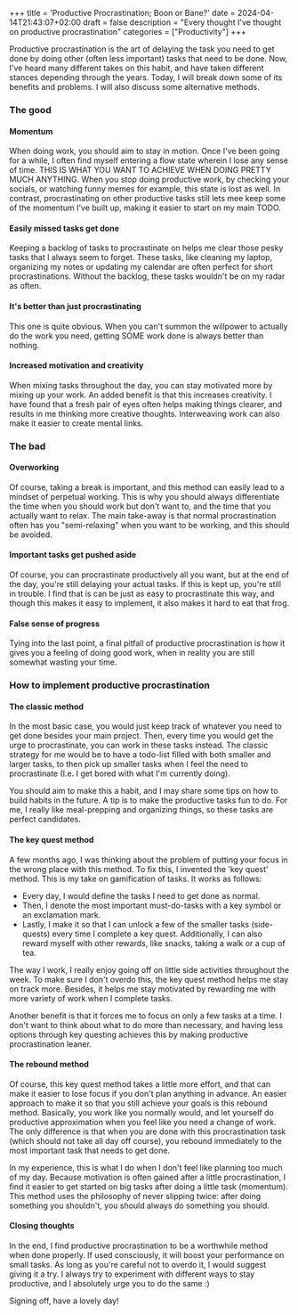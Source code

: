 +++
title = 'Productive Procrastination; Boon or Bane?'
date = 2024-04-14T21:43:07+02:00
draft = false
description = "Every thought I've thought on productive procrastination"
categories = ["Productivity"]
+++

Productive procrastination is the art of delaying the task you need to get done by doing other (often less important) tasks that need to be done. Now, I've heard many different takes on this habit, and have taken different stances depending through the years. Today, I will break down some of its benefits and problems. I will also discuss some alternative methods. 

### The good

#### Momentum
When doing work, you should aim to stay in motion. Once I've been going for a while, I often find myself entering a flow state wherein I lose any sense of time. THIS IS WHAT YOU WANT TO ACHIEVE WHEN DOING PRETTY MUCH ANYTHING. When you stop doing productive work, by checking your socials, or watching funny memes for example, this state is lost as well. In contrast, procrastinating on other productive tasks still lets mee keep some of the momentum I've built up, making it easier to start on my main TODO. 

#### Easily missed tasks get done
Keeping a backlog of tasks to procrastinate on helps me clear those pesky tasks that I always seem to forget. These tasks, like cleaning my laptop, organizing my notes or updating my calendar are often perfect for short procrastinations. Without the backlog, these tasks wouldn't be on my radar as often. 

#### It's better than just procrastinating
This one is quite obvious. When you can't summon the willpower to actually do the work you need, getting SOME work done is always better than nothing. 

#### Increased motivation and creativity
When mixing tasks throughout the day, you can stay motivated more by mixing up your work. An added benefit is that this increases creativity. I have found that a fresh pair of eyes often helps making things clearer, and results in me thinking more creative thoughts. Interweaving work can also make it easier to create mental links. 

### The bad

#### Overworking
Of course, taking a break is important, and this method can easily lead to a mindset of perpetual working. This is why you should always differentiate the time when you should work but don't want to, and the time that you actually want to relax. The main take-away is that normal procrastination often has you "semi-relaxing" when you want to be working, and this should be avoided. 

#### Important tasks get pushed aside
Of course, you can procrastinate productively all you want, but at the end of the day, you're still delaying your actual tasks. If this is kept up, you're still in trouble. I find that is can be just as easy to procrastinate this way, and though this makes it easy to implement, it also makes it hard to eat that frog. 

#### False sense of progress
Tying into the last point, a final pitfall of productive procrastination is how it gives you a feeling of doing good work, when in reality you are still somewhat wasting your time. 

### How to implement productive procrastination


#### The classic method
In the most basic case, you would just keep track of whatever you need to get done besides your main project. Then, every time you would get the urge to procrastinate, you can work in these tasks instead. The classic strategy for me would be to have a todo-list filled with both smaller and larger tasks, to then pick up smaller tasks when I feel the need to procrastinate (I.e. I get bored with what I'm currently doing). 

You should aim to make this a habit, and I may share some tips on how to build habits in the future. A tip is to make the productive tasks fun to do. For me, I really like meal-prepping and organizing things, so these tasks are perfect candidates. 


#### The key quest method
A few months ago, I was thinking about the problem of putting your focus in the wrong place with this method. To fix this, I invented the 'key quest' method. This is my take on gamification of tasks. It works as follows:

- Every day, I would define the tasks I need to get done as normal.
- Then, I denote the most important must-do-tasks with a key symbol or an exclamation mark.
- Lastly, I make it so that I can unlock a few of the smaller tasks (side-quests) every time I complete a key quest. Additionally, I can also reward myself with other rewards, like snacks, taking a walk or a cup of tea. 

The way I work, I really enjoy going off on little side activities throughout the week. To make sure I don't overdo this, the key quest method helps me stay on track more. Besides, it helps me stay motivated by rewarding me with more variety of work when I complete tasks. 

Another benefit is that it forces me to focus on only a few tasks at a time. I don't want to think about what to do more than necessary, and having less options through key questing achieves this by making productive procrastination leaner. 

#### The rebound method
Of course, this key quest method takes a little more effort, and that can make it easier to lose focus if you don't plan anything in advance. An easier approach to make it so that you still achieve your goals is this rebound method. Basically, you work like you normally would, and let yourself do productive approximation when you feel like you need a change of work. The only difference is that when you are done with this procrastination task (which should not take all day off course), you rebound immediately to the most important task that needs to get done. 

In my experience, this is what I do when I don't feel like planning too much of my day. Because motivation is often gained after a little procrastination, I find it easier to get started on big tasks after doing a little task (momentum). This method uses the philosophy of never slipping twice: after doing something you shouldn't, you should always do something you should. 


#### Closing thoughts
In the end, I find productive procrastination to be a worthwhile method when done properly. If used consciously, it will boost your performance on small tasks. As long as you're careful not to overdo it, I would suggest giving it a try. I always try to experiment with different ways to stay productive, and I absolutely urge you to do the same :)

Signing off, have a lovely day!